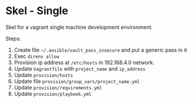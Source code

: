 # Skel - Single

Skel for a vagrant single machine development environment.

Steps:

1. Create file `~/.ansible/vault_pass_insecure` and put a generic pass in it
1. Exec `direnv allow`
1. Provision ip address at `/etc/hosts` in 192.168.4.0 network.
1. Update `Vagrantfile` with `project_name` and `ip_address`
1. Update `provision/hosts`
1. Update file `provision/group_vars/project_name.yml`
1. Update `provision/requirements.yml`
1. Update `provision/playbook.yml`